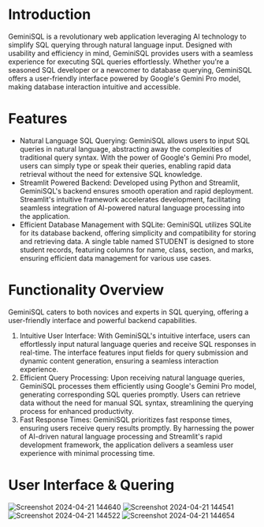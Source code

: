 # Introduction
GeminiSQL is a revolutionary web application leveraging AI technology to simplify SQL querying through natural language input. Designed with usability and efficiency in mind, GeminiSQL provides users with a seamless experience for executing SQL queries effortlessly. Whether you're a seasoned SQL developer or a newcomer to database querying, GeminiSQL offers a user-friendly interface powered by Google's Gemini Pro model, making database interaction intuitive and accessible.

# Features

+ Natural Language SQL Querying: GeminiSQL allows users to input SQL queries in natural language, abstracting away the complexities of traditional query syntax. With the power of Google's Gemini Pro model, users can simply type or speak their queries, enabling rapid data retrieval without the need for extensive SQL knowledge.
+ Streamlit Powered Backend: Developed using Python and Streamlit, GeminiSQL's backend ensures smooth operation and rapid deployment. Streamlit's intuitive framework accelerates development, facilitating seamless integration of AI-powered natural language processing into the application.
+ Efficient Database Management with SQLite: GeminiSQL utilizes SQLite for its database backend, offering simplicity and compatibility for storing and retrieving data. A single table named STUDENT is designed to store student records, featuring columns for name, class, section, and marks, ensuring efficient data management for various use cases.
# Functionality Overview
GeminiSQL caters to both novices and experts in SQL querying, offering a user-friendly interface and powerful backend capabilities.

1. Intuitive User Interface:
With GeminiSQL's intuitive interface, users can effortlessly input natural language queries and receive SQL responses in real-time. The interface features input fields for query submission and dynamic content generation, ensuring a seamless interaction experience.
2. Efficient Query Processing:
Upon receiving natural language queries, GeminiSQL processes them efficiently using Google's Gemini Pro model, generating corresponding SQL queries promptly. Users can retrieve data without the need for manual SQL syntax, streamlining the querying process for enhanced productivity.
3. Fast Response Times:
GeminiSQL prioritizes fast response times, ensuring users receive query results promptly. By harnessing the power of AI-driven natural language processing and Streamlit's rapid development framework, the application delivers a seamless user experience with minimal processing time.

# User Interface & Quering
![Screenshot 2024-04-21 144640](https://github.com/CipJusCodin/Query-To-SQL-Using-GenAI/assets/112339466/0ef0136a-0d17-4513-9fb4-aa609a9d4001)
![Screenshot 2024-04-21 144541](https://github.com/CipJusCodin/Query-To-SQL-Using-GenAI/assets/112339466/079f6aed-c728-4ebc-9776-4e5b60bf5ed0)
![Screenshot 2024-04-21 144522](https://github.com/CipJusCodin/Query-To-SQL-Using-GenAI/assets/112339466/26c8185e-aac7-445c-afc7-5580a335f6dd)
![Screenshot 2024-04-21 144654](https://github.com/CipJusCodin/Query-To-SQL-Using-GenAI/assets/112339466/9e026647-84e8-406e-8d8d-347137587884)
